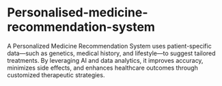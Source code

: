 # Personalised-medicine-recommendation-system
A Personalized Medicine Recommendation System uses patient-specific data—such as genetics, medical history, and lifestyle—to suggest tailored treatments. By leveraging AI and data analytics, it improves accuracy, minimizes side effects, and enhances healthcare outcomes through customized therapeutic strategies.
